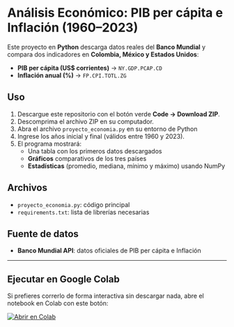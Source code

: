 # Análisis Económico: PIB per cápita e Inflación (1960–2023)

Este proyecto en **Python** descarga datos reales del **Banco Mundial** y compara dos indicadores en **Colombia, México y Estados Unidos**:

- **PIB per cápita (US$ corrientes)** → `NY.GDP.PCAP.CD`  
- **Inflación anual (%)** → `FP.CPI.TOTL.ZG`  

## Uso
1. Descargue este repositorio con el botón verde **Code → Download ZIP**.
2. Descomprima el archivo ZIP en su computador.
3. Abra el archivo `proyecto_economia.py` en su entorno de Python
4. Ingrese los años inicial y final (válidos entre 1960 y 2023).
5. El programa mostrará:
   - Una tabla con los primeros datos descargados
   - **Gráficos** comparativos de los tres países
   - **Estadísticas** (promedio, mediana, mínimo y máximo) usando NumPy

## Archivos
- `proyecto_economia.py`: código principal
- `requirements.txt`: lista de librerías necesarias

## Fuente de datos
- **Banco Mundial API**: datos oficiales de PIB per cápita e Inflación


---

## Ejecutar en Google Colab

Si prefieres correrlo de forma interactiva sin descargar nada, abre el notebook en Colab con este botón:

[![Abrir en Colab](https://colab.research.google.com/assets/colab-badge.svg)](https://colab.research.google.com/github/Sebaasap/analisis-economico-pib-inflacion-1960-2023/blob/main/proyecto_economia.ipynb)

